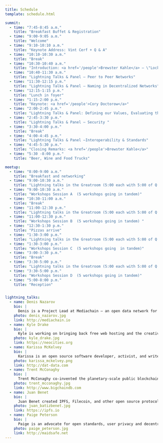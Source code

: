 ```yaml
---
title: Schedule
template: schedule.html

summit:
  - time: "7:45-8:45 a.m."
    title: "Breakfast Buffet & Registration"
  - time: "9:00-9:05 a.m."
    title: "Welcome"
  - time: "9:10-10:10 a.m."
    title: "Keynote Address: Vint Cerf + Q & A"
  - time: "10:10-10:30 a.m."
    title: "Break"
  - time: "10:30-10:40 a.m."
    title: "Introduction: <a href='/people'>Brewster Kahle</a> – \"Locking the Web Open\""
  - time: "10:40-11:30 a.m."
    title: "Lightning Talks & Panel – Peer to Peer Networks"
  - time: "11:30-12:15 p.m."
    title: "Lightning Talks & Panel – Naming in Decentralized Networks"
  - time: "12:15-1:15 p.m."
    title: "Lunch in foyer"
  - time: "1:15-2:00 p.m."
    title: "Keynote: <a href='/people'>Cory Doctorow</a>"
  - time: "2:00-2:45 p.m."
    title: "Lightning Talks & Panel: Defining our Values, Evaluating the Risks "
  - time: "2:45-3:30 p.m."
    title: "Lightning Talks & Panel – Security "
  - time: "3:30-4:00 p.m."
    title: "Break"
  - time: "4:00-4:45 p.m."
    title: "Lightning Talks & Panel –Interoperability & Standards"
  - time: "4:45-5:30 p.m."
    title: "Closing Remarks: <a href='/people'>Brewster Kahle</a>"
  - time: "5:30 -8:00 p.m."
    title: "Beer, Wine and Food Trucks"

meetup:
  - time: "8:00-9:00 a.m."
    title: "Breakfast and networking"
  - time: "9:00-10:30 a.m."
    title: "Lightning talks in the Greatroom (5:00 each with 5:00 of Q & A)"
  - time: "9:00-10:30 a.m."
    title: "Workshops Session A  (5 workshops going in tandem)"
  - time: "10:30-11:00 a.m."
    title: "Break"
  - time: "11:00-12:30 p.m."
    title: "Lightning talks in the Greatroom (5:00 each with 5:00 of Q & A)"
  - time: "11:00-12:30 p.m."
    title: "Workshops Session B  (5 workshops going in tandem) "
  - time: "12:30-1:30 p.m."
    title: "Pizzas arrive"
  - time: "1:30-3:00 p.m."
    title: "Lightning talks in the Greatroom (5:00 each with 5:00 of Q & A)"
  - time: "1:30-3:00 p.m."
    title: "Workshops Session C  (5 workshops going  in tandem)"
  - time: "3:00-3:30 p.m."
    title: "Break"
  - time: "3:30-5:00 p.m."
    title: "Lightning talks in the Greatroom (5:00 each with 5:00 of Q & A)"
  - time: "3:30-5:00 p.m."
    title: "Workshops Session D  (5 workshops going in tandem)"
  - time: "5:00-8:00 p.m."
    title: "Reception"


lightning_talks:
  - name: Denis Nazarov
    bio: |
      Denis is a Project Lead at Mediachain — an open data network for creative works--a blockchain-based metadata platform that uses machine learning to turn media into an information transmitter.
    photo: denis_nazarov.jpg
    link: http://mediachain.io
  - name: Kyle Drake
    bio: |
      Kyle is working on bringing back free web hosting and the creative, independent web. His company Neocities was one of the first sites to implement distributed web tech and we want to expand it to support even more.
    photo: kyle_drake.jpg
    link: https://neocities.org
  - name: Karissa McKelvey
    bio: |
      Karissa is an open source software developer, activist, and writer supporting the equitable web. She works on Dat, an open source, decentralized data tool for distributing datasets small and large.
    photo: karissa_mckelvey.png
    link: http://dat-data.com
  - name: Trent McConaghy
    bio: |
      Trent McConaghy co-invented the planetary-scale public blockchain IPDB, its underlying tech BigchainDB, and the creators-first IP service ascribe
    photo: trent_mcconaghy.jpg
    link: http://www.bigchaindb.com
  - name: Juan Benet
    bio: |
      Juan Benet created IPFS, Filecoin, and other open source protocols. He is the founder of Protocol Labs, a company improving how the internet works.
    photo: juan_batizbenet.jpg
    link: https://ipfs.io
  - name: Paige Peterson
    bio: |
      Paige is an advocate for open standards, user privacy and decentralized technologies and works at Scotland-based company, MaidSafe which is building a peer-to-peer Internet stemming from similar principles within natural systems
    photo: paige_peterson.jpg
    link: http://maidsafe.net
---
```

